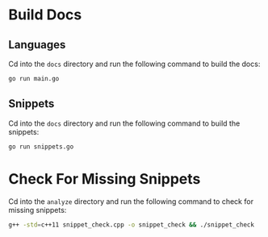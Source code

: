 # Build Docs

## Languages

Cd into the `docs` directory and run the following command to build the docs:

```bash
go run main.go
```

## Snippets

Cd into the `docs` directory and run the following command to build the snippets:

```bash
go run snippets.go
```

# Check For Missing Snippets

Cd into the `analyze` directory and run the following command to check for missing snippets:

```bash
g++ -std=c++11 snippet_check.cpp -o snippet_check && ./snippet_check
```